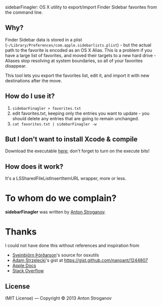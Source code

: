 sidebarFinagler: OS X utility to export/import Finder Sidebar favorites from the command line.

## Why?
Finder Sidebar data is stored in a plist (`~/Library/Preferences/com.apple.sidebarlists.plist`) - but the actual path to the favorite is encoded as an OS X Alias. This is a problem if you have a large list of favorites, and moved their targets to a new hard drive - Aliases stop resolving at system boundaries, so all of your favorites disappear.

This tool lets you export the favorites list, edit it, and import it with new destinations after the move.

## How do I use it?

1. `sidebarFinagler > favorites.txt`
2. edit favorites.txt, keeping only the entries you want to update - you should delete any entries that are going to remain unchanged.
3. `cat favorites.txt | sidebarFinagler -w`

## But I don't want to install Xcode & compile
Download the executable [here](https://raw.github.com/Aeon/sidebarFinagler/master/bin/sidebarFinagler); don't forget to turn on the execute bits!

## How does it work?

It's a LSSharedFileListInsertItemURL wrapper, more or less.

# To whom do we complain?
**sidebarFinagler** was written by [Anton Stroganov](https://github.com/Aeon).

# Thanks
I could not have done this without references and inspiration from 
 * [Sveinbjörn Þórðarson](https://github.com/sveinbjornt)'s source for osxutils
 * [Adam Strzelecki](https://github.com/nanoant)'s gist at https://gist.github.com/nanoant/1244807
 * [Apple Docs](https://developer.apple.com/library/mac/)
 * [Stack Overflow](http://stackoverflow.com/questions/tagged/sidebar+finder)

## License

(MIT License) — Copyright &copy; 2013 Anton Stroganov